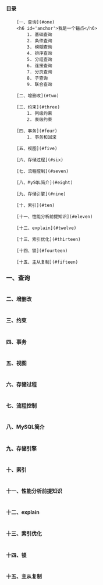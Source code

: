 #### 目录
```
    [一、查询](#one)
    <h6 id='anchor'>我是一个锚点</h6>
        1. 基础查询
        2. 条件查询
        3. 模糊查询
        4. 排序查询
        5. 分组查询
        6. 连接查询
        7. 分页查询
        8. 子查询
        9. 联合查询
        
    [二、增删改](#two)

    [三、约束](#three)
        1. 列级约束
        2. 表级约束

    [四、事务](#four)
        1. 事务和回滚

    [五、视图](#five)

    [六、存储过程](#six)

    [七、流程控制](#seven)

    [八、MySQL简介](#eight)

    [九、存储引擎](#nine)

    [十、索引](#ten)

    [十一、性能分析前提知识](#eleven)

    [十二、explain](#twelve)

    [十三、索引优化](#thirteen)

    [十四、锁](#fourteen)

    [十五、主从复制](#fifteen)

```

#### <h3 id="one">一、查询</h3>
```

```

#### 二、增删改
```

```

#### 三、约束
```

```

#### 四、事务
```

```

#### 五、视图
```

```

#### 六、存储过程
```

```

#### 七、流程控制
```

```

#### 八、MySQL简介
```

```

#### 九、存储引擎
```

```

#### 十、索引
```

```

#### 十一、性能分析前提知识
```

```

#### 十二、explain
```

```

#### 十三、索引优化
```

```

#### 十四、锁
```

```

#### 十五、主从复制
```

```